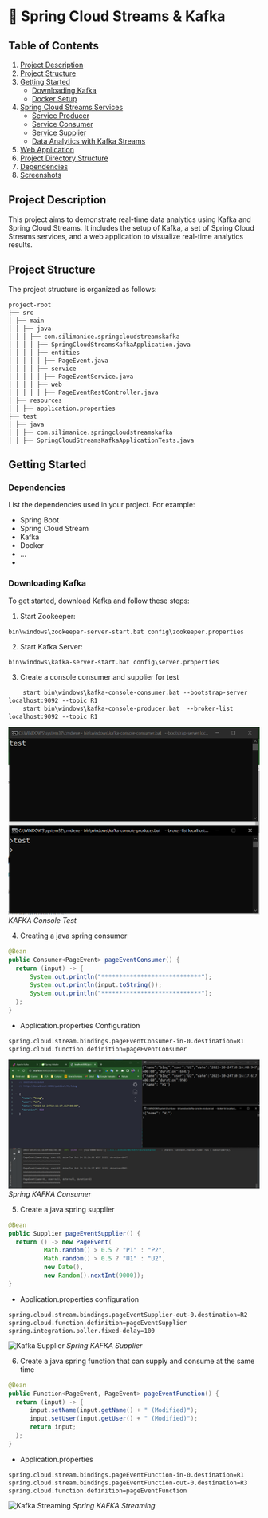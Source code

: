 # 🍃 Spring Cloud Streams & Kafka 

## Table of Contents
1. [Project Description](#project-description)
2. [Project Structure](#project-structure)
3. [Getting Started](#getting-started)
    - [Downloading Kafka](#downloading-kafka)
    - [Docker Setup](#docker-setup)
4. [Spring Cloud Streams Services](#spring-cloud-streams-services)
    - [Service Producer](#service-producer)
    - [Service Consumer](#service-consumer)
    - [Service Supplier](#service-supplier)
    - [Data Analytics with Kafka Streams](#data-analytics-with-kafka-streams)
5. [Web Application](#web-application)
6. [Project Directory Structure](#project-directory-structure)
7. [Dependencies](#dependencies)
8. [Screenshots](#screenshots)

## Project Description
This project aims to demonstrate real-time data analytics using Kafka and Spring Cloud Streams. It includes the setup of Kafka, a set of Spring Cloud Streams services, and a web application to visualize real-time analytics results.

## Project Structure
The project structure is organized as follows:
```
project-root
├── src
│ ├── main
│ │ ├── java
│ │ │ ├── com.silimanice.springcloudstreamskafka
│ │ │ │ ├── SpringCloudStreamsKafkaApplication.java
│ │ │ │ ├── entities
│ │ │ │ │ ├── PageEvent.java
│ │ │ │ ├── service
│ │ │ │ │ ├── PageEventService.java
│ │ │ │ ├── web
│ │ │ │ │ ├── PageEventRestController.java
│ ├── resources
│ │ ├── application.properties
├── test
│ ├── java
│ │ ├── com.silimanice.springcloudstreamskafka
│ │ ├── SpringCloudStreamsKafkaApplicationTests.java
```

## Getting Started
### Dependencies
List the dependencies used in your project. For example:

- Spring Boot
- Spring Cloud Stream
- Kafka
- Docker
- ...
- 
### Downloading Kafka


To get started, download Kafka and follow these steps:
1. Start Zookeeper:
```
bin\windows\zookeeper-server-start.bat config\zookeeper.properties
```
2. Start Kafka Server:
```
bin\windows\kafka-server-start.bat config\server.properties
```
3. Create a console consumer and supplier for test
```
    start bin\windows\kafka-console-consumer.bat --bootstrap-server localhost:9092 --topic R1
    start bin\windows\kafka-console-producer.bat  --broker-list localhost:9092 --topic R1
```
![Kafka test](assets/kafka%20console%20test.png)
*KAFKA Console Test*

4. Creating a java spring consumer
```java
@Bean
public Consumer<PageEvent> pageEventConsumer() {
  return (input) -> {
      System.out.println("****************************");
      System.out.println(input.toString());
      System.out.println("****************************");
  };
}
```
- Application.properties Configuration
```
spring.cloud.stream.bindings.pageEventConsumer-in-0.destination=R1
spring.cloud.function.definition=pageEventConsumer
```
![Spring Kafka Consumer](assets/kafka%20spring%20consumer.png)
*Spring KAFKA Consumer*

5. Create a java spring supplier
```java
@Bean
public Supplier pageEventSupplier() {
  return () -> new PageEvent(
          Math.random() > 0.5 ? "P1" : "P2",
          Math.random() > 0.5 ? "U1" : "U2",
          new Date(),
          new Random().nextInt(9000));
}
```
- Application.properties configuration
```
spring.cloud.stream.bindings.pageEventSupplier-out-0.destination=R2
spring.cloud.function.definition=pageEventSupplier
spring.integration.poller.fixed-delay=100
```
![Kafka Supplier](assets/spring%20kafka%20supplier.gif)
*Spring KAFKA Supplier*

6. Create a java spring function that can supply and consume at the same time
```java
@Bean
public Function<PageEvent, PageEvent> pageEventFunction() {
  return (input) -> {
      input.setName(input.getName() + " (Modified)");
      input.setUser(input.getUser() + " (Modified)");
      return input;
  };
}
```
- Application.properties
```
spring.cloud.stream.bindings.pageEventFunction-in-0.destination=R1
spring.cloud.stream.bindings.pageEventFunction-out-0.destination=R3
spring.cloud.function.definition=pageEventFunction
```
![Kafka Streaming](assets/kafka%20streaming.gif)
*Spring KAFKA Streaming*

[//]: # (### Docker Setup)

[//]: # (Alternatively, you can use Docker to set up Kafka. Refer to [Confluent's Kafka Docker Quickstart]&#40;https://developer.confluent.io/quickstart/kafka-docker/&#41; or watch [this video]&#40;https://www.youtube.com/watch?v=9O1Kuk2xXO8&#41; for guidance.)

[//]: # ()
[//]: # (## Spring Cloud Streams Services)

[//]: # (### Service Producer)

[//]: # (- Code)

[//]: # (- Screenshots)

[//]: # (### Service Consumer)

[//]: # (- Create a Kafka consumer service.)

[//]: # ()
[//]: # (### Service Supplier)

[//]: # (- Develop a Kafka supplier service.)

[//]: # ()
[//]: # (### Data Analytics with Kafka Streams)

[//]: # (- Build a real-time data analytics service using Kafka Streams.)

[//]: # ()
[//]: # (## Web Application)

[//]: # (- Develop a web application to display real-time analytics results.)

[//]: # ()
[//]: # (## Project Directory Structure)

[//]: # (Explain the project directory structure in detail.)

[//]: # ()
[//]: # ()
[//]: # (## Screenshots)

[//]: # (Include screenshots of the project's user interfaces or relevant components.)
